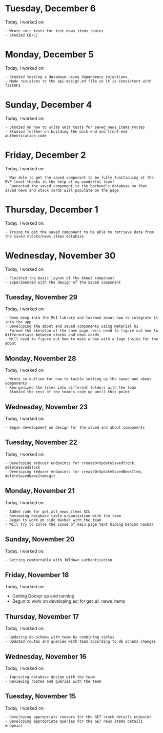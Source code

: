 # Tuesday, December 6

Today, I worked on:

    - Wrote unit tests for test_news_items_routes
    - Studied CD/CI

# Monday, December 5
Today, I worked on:

    - Studied testing a database using dependency injections
    - Made revisions to the api-design.md file so it is consistent with fastAPI

# Sunday, December 4
Today, I worked on:

    - Studied on how to write unit tests for saved_news_items_routes
    - Studied further on building the back-end and front-end authentication code

# Friday, December 2
Today, I worked on:

    - Was able to get the saved component to be fully functioning at the MVP level thanks to the help of my wonderful team!
    - Connected the saved component to the backend's database so that saved news and stock cards will populate on the page

# Thursday, December 1
Today, I worked on:

    - Trying to get the saved component to be able to retrieve data from the saved stocks/news items database

# Wednesday, November 30
Today, I worked on:

    - Finished the basic layout of the About component
    - Experimented with the design of the Saved component

## Tuesday, November 29
Today, I worked on:

    - Dove deep into the MUI library and learned about how to integrate it into the app
    - Developing the about and saved components using Material UI
    - Formed the skeleton of the save page, will need to figure out how to differentiate between stocks and news cards
    - Will need to figure out how to make a box with a logo inside for the about

## Monday, November 28
Today, I worked on:

    - Wrote an outline for how to tackle setting up the saved and about components
    - Reorganized the files into different folders with the team
    - Studied the rest of the team's code up until this point

## Wednesday, November 23
Today, I worked on:

    - Began development on design for the saved and about components

## Tuesday, November 22
Today, I worked on:

    - Developing reducer endpoints for createOrUpdateSavedStock, deleteSavedStock
    - Developing reducer endpoints for createOrUpdateSavedNewsItem, deleteSavedNewsItemsgit

## Monday, November 21
Today, I worked on:

    - Added code for get_all_news_items ACL
    - Reviewing database table organization with the team
    - Began to work on side Navbar with the team
    - Will try to solve the issue of main page text hiding behind navbar

## Sunday, November 20
Today, I worked on:

    - Getting comfortable with JWTdown authentication

## Friday, November 18
Today, I worked on:

- Getting Docker up and running
- Begun to work on developing acl for get_all_news_items

## Thursday, November 17
Today, I worked on:

    - Updating db schema with team by combining tables
    - Updated routes and queries with team according to db schema changes

## Wednesday, November 16
Today, I worked on:

    - Improving database design with the team
    - Reviewing routes and queries with the team

## Tuesday, November 15
Today, I worked on:

    - Developing appropriate routers for the GET stock details endpoint
    - Developing appropriate queries for the GET news items details endpoint
